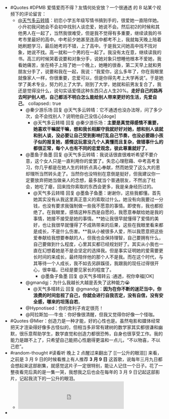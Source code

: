 - #Quotes #DPMB 爱情爱而不得？友情何处安放？一个很通透 的 B 站某个视频下的评论留言：
	- [@天气多云转晴](https://space.bilibili.com/32817930)：初恋小学五年级写情书搞到手的，很爱她一直陪伴她。小升初我问她会不会初中找别人谈恋爱，她说不会。然后初2的时候和其他男人在一起了，当然我很难受，但是我不觉得有多重要，继续读我的书考市里最好的高中。中考前夕她甚至连高中都考不上，我就每天晚上陪着她刷题学习，最后她考的不错，上了高中。于是我又问她高中找不找对象，她说不找。高一就和一个男的在一起了。我没有太在意，继续读我的书。高三的时候哭着说要和对象分手，说她对象只想睡他根本不爱她，我看她痛苦，坐在椅子上陪了她一个晚上，她睡的很香，第二天早上就和男朋友分手了，说要和我在一起，我说：“我爱你，这么多年了，你在我眼里就像家人一样，你很重要，恋爱可以，但是你得先考上大学再说”。于是她学了美术专业，努力的上了大学。刚到了大学，她就和前男友复合了，我还是觉得没什么，说句实话爱情这种东西只占人生20%。**走好自己的路再去呵护别人吧，自己都活不明白怎么能给别人带来更好的生活，先爱自己**。
	  collapsed:: true
		- @秦少游乐场 回复 @天气多云转晴：它不通透也没办法呀，问了多少次，会不会找别人？说明他自己没信心[doge]
			- @天气多云转晴 回复 @秦少游乐场：**主要是真觉得感情不重要，她喜欢干嘛就干嘛，想和我长相厮守我就好好对她，想和别人谈就和别人谈，没必要让自己受到影响打乱自己节奏，也没必要跟小孩子似的报复她，感情这玩意没几个人真懂而且复杂，做错事什么的都很正常，每个人也有不同的恋爱观念，彼此尊重就好了**。
		- @墨鱼子鱼墨 回复 @天气多云转晴：我说话很直很难听希望不要介意，这个女人只是一直利用你的爱罢了。失恋心理慰藉、中考高考复习，你几乎都是在她人生的转折点真心奉献，然而她受了这么大的恩却理所当然转头走了。当然你也没特别在意倒是挺好，但我建议你一定要放弃把她当做亲人的念想，最多就当个普通朋友，不然出了社会，她吃了瘪，回来找你索取的东西会更多，我是亲身经历过的。
			- @天气多云转晴 回复 @墨鱼子鱼墨：谢谢你，这些我都懂。首先她其实没有从我这里真正意义的索取过什么。她没有向我要过一分钱，也没有要求我强制做一些我不愿意的事情。即使有，我也都拒绝了。在我眼里，感情这种东西是自愿的，我愿意奉献给她是我的事情，她接不接受是她的事情。**她让我很早就懂得了爱情的美好，也让我很早就懂得了不成熟带来的后果，这些在我眼里看来都是成长，不是什么伤害。**我从小被很多人爱，所以我愿意把这些爱奉献给我想要奉献的人，但我也会保持理智，自己要拥有什么，自己要做到什么程度，心里其实都已经规划好了。其实从小我也一直在幻想着她是不是会坚定的选择我。但是事实证明她的爱需要更长时间的来成长，最终陪伴他的那个人不是我。而在这个时代，与其等待一个人成长，我不如去另辟蹊径，我跟我的现任过得很开心，很幸福，已经是要见家长的程度了。
				- @墨鱼子鱼墨 回复 @天气多晴转云  :通透，祝你幸福[OK]
		- @gmandgj：为什么我越长大越是丢失了这种能力😭
			- @天气多晴转云 回复 @gmandgj：**因为在你不断的迷茫当中，你浪费的时间忽视了自己，你就会进行自我否定，没有自信，没有安全感，哪来的坦荡自若**。
		- @Hypnotised：你的舍利子肯定很亮！
		- @阿拉斯加---牛虫：你好像很清醒，但我又觉得你好像一个怪咖。
- #Quotes @Mier：创造力是一种才能，好的心性也是。虽然电影和媒体经常把天才渲染得好像多古怪似的，但相当多非常有建树的数学家其实都很谦和幽默，很乐意帮助学生，数学直觉和创造力都很恐怖，自身也很享受工作。我的能力是跟不上了，只希望自己能把心性磨得更温和一点儿，“不以物喜，不以己悲”。
- #random-thought #读看听 晚上 2 点醒过来翻出了 [[一公升的眼泪]] 来看，之前是 3 月 9 日的时候看推上有人推荐 **3 月 9 日** 这首歌，说每年三月九日都会想起来这部剧集，就感觉这片子一定很特别，能让人记住一个日子。花了一整夜看完后真的是一集一哭，我想我之后也会在每年的 3 月 9 日记起这部影片，记起我流下的一公升的眼泪。
	- <iframe frameborder="no" border="0" marginwidth="0" marginheight="0" width=330 height=86 src="https://music.163.com/outchain/player?type=2&id=805204&auto=0&height=66"></iframe>
-